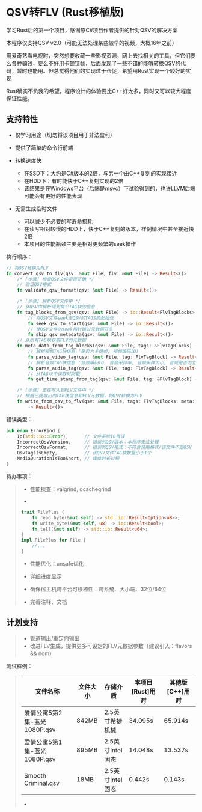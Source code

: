 # QSV转FLV (Rust移植版)



学习Rust后的第一个项目，感谢原C#项目作者提供的针对QSV的解决方案

本程序仅支持QSV v2.0（可能无法处理某些较早的视频，大概16年之前）

用爱奇艺看电视时，突然想要收藏一些影视资源，网上去找相关的工具，但它们要么各种骗钱，要么不好用卡顿错帧，后面发现了一些不错的能够转换QSV的代码，暂时也能用。但总觉得他们的实现过于仓促，希望用Rust实现一个较好的实现

Rust确实不负我的希望，程序设计的体验要比C++好太多，同时又可以较大程度保证性能。



## 支持特性

* 仅学习用途（切勿将该项目用于非法盈利）
* 提供了简单的命令行前端

* 转换速度快
  * 在SSD下：大约是C#版本的2倍，与另一个由C++复刻的实现接近
  * 在HDD下：有时能快于C++复刻实现的2倍
  * 该结果是在Windows平台（后端是msvc）下试验得到的，也许LLVM后端可能会有更好的性能表现
* 无需生成临时文件
  * 可以减少不必要的写寿命损耗
  * 在读写相对较慢的HDD上，快于C++复刻的版本，样例情况中甚至接近快2倍
  * 本项目的性能瓶颈主要是相对更频繁的seek操作



执行顺序：

```rust
// 将QSV转换为FLV
fn convert_qsv_to_flv(qsv: &mut File, flv: &mut File) -> Result<()>
	/* [步骤] 检查QSV文件是否正确 */
	// 验证QSV格式
	fn validate_qsv_format(qsv: &mut File) -> Result<()>

	/* [步骤] 解析QSV文件中 */
	// 从QSV中解析得到每个TAG块的信息
	fn tag_blocks_from_qsv(qsv: &mut File) -> io::Result<FlvTagBlocks>
		// 将QSV文件seek至QSV的TAGS的起始处
		fn seek_qsv_to_start(qsv: &mut File) -> io::Result<()>
		// 使QSV文件的seek指针跳过元数据开头
		fn skip_qsv_metadata(qsv: &mut File) -> io::Result<()>
	// 从所有TAG块获取FLV的元数据
	fn meta_data_from_tag_blocks(qsv: &mut File, tags: &FlvTagBlocks) -> Result<MetaData>
		// 解析视频TAG块信息 (是否为关键帧, 视频编码ID)
		fn parse_video_tag(qsv: &mut File, tag: FlvTagBlock) -> Result<(bool, u8)>
		// 解析音频TAG块信息 (音频编码ID, 音频采样率, 音频采样大小, 音频是否为立体声)
		fn parse_audio_tag(qsv: &mut File, tag: FlvTagBlock) -> Result<(u8, u8, u8, bool)>
		// 从TAG块中读取时间戳
		fn get_time_stamp_from_tag(qsv: &mut File, tag: &FlvTagBlock) -> Result<i32>

	/* [步骤] 正在写入到FLV文件中 */
	// 根据已提取出的TAG块信息和FLV元数据，将QSV转换为FLV
	fn write_from_qsv_to_flv(qsv: &mut File, tags: FlvTagBlocks, meta: &MetaData, flv: &mut File)
		-> Result<()>
```



错误类型：

```rust
pub enum ErrorKind {
    Io(std::io::Error),      // 文件系统IO错误
    IncorrectQsvVersion,     // 错误的QSV版本：本程序无法处理
    IncorrectQsvFormat,      // 错误的QSV格式：不符合预期格式/该文件不是QSV
    QsvTagsIsEmpty,          // 该QSV文件TAG块数量小于1个
    MediaDurationIsTooShort, // 媒体时长过短
}
```



待办事项：

> * 性能探查：valgrind, qcachegrind
>
> * 
>
>   ```rust
>   trait FilePlus {
>       fn read_byte(&mut self) -> std::io::Result<Option<u8>>;
>       fn write_byte(&mut self, u8) -> io::Result<bool>;
>       fn tell(&mut self) -> std::io::Result<u64>;
>   }
>   impl FilePlus for File {
>       //...
>   }
>   ```
>
> * 性能优化：unsafe优化
>
> * 详细进度显示
>
> * 确保宿主机跨平台可移植性：跨系统、大小端、32位/64位
>
> * 完善注释、文档



## 计划支持

> * 管道输出/重定向输出
> * 改进FLV生成，提供更多可设定的FLV元数据参数（建议引入：flavors && nom）



测试样例：

>| 文件名称                     | 文件大小 | 存储介质         | 本项目[Rust]用时 | 其他版[C++]用时 |
>| ---------------------------- | -------- | ---------------- | ---------------- | --------------- |
>| 爱情公寓5第2集-蓝光1080P.qsv | 842MB    | 2.5英寸希捷机械  | 34.095s          | 65.914s         |
>| 爱情公寓5第1集-蓝光1080P.qsv | 895MB    | 2.5英寸Intel固态 | 14.048s          | 13.537s         |
>| Smooth Criminal.qsv          | 18MB     | 2.5英寸Intel固态 | 0.442s           | 0.143s          |
>
>* 

